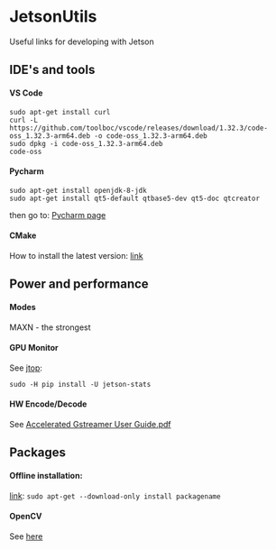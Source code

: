 # JetsonUtils
Useful links for developing with Jetson

## IDE's and tools
#### VS Code

```
sudo apt-get install curl
curl -L https://github.com/toolboc/vscode/releases/download/1.32.3/code-oss_1.32.3-arm64.deb -o code-oss_1.32.3-arm64.deb  
sudo dpkg -i code-oss_1.32.3-arm64.deb
code-oss 
```
#### Pycharm

```
sudo apt-get install openjdk-8-jdk
sudo apt-get install qt5-default qtbase5-dev qt5-doc qtcreator
```
then go to:
[Pycharm page](https://www.jetbrains.com/pycharm/download/#section=linux)

#### CMake
How to install the latest version: [link](https://askubuntu.com/questions/1125808/how-to-upgrade-cmake-in-arm-based-ubuntu)

## Power and performance

#### Modes
MAXN - the strongest

#### GPU Monitor
See [jtop](https://github.com/rbonghi/jetson_stats/wiki/jtop):
```
sudo -H pip install -U jetson-stats
```

#### HW Encode/Decode
See [Accelerated Gstreamer User Guide.pdf](https://developer.download.nvidia.com/embedded/L4T/r32_Release_v1.0/Docs/Accelerated_GStreamer_User_Guide.pdf?Th_8yVlnzo_EscxSbhZf_Auu019J1CCSx0nTM6syWjq_t9T7wp2WrMqahWYwVZOWyMzJGjAjDQ8S7Zmrc_E88jQ_-07MoNvm3focJriqJ16tG2YYRb04XJLXGwQFH5CFYWo0zjyyWHK8XE17qhq_L4ojHaGPRSeBLHLNw0_pKM4B55J-96U)

## Packages 

#### Offline installation:
[link](https://askubuntu.com/questions/15211/saving-deb-files-from-repositories-to-a-custom-location-for-installing-offline):
`sudo apt-get --download-only install packagename`

#### OpenCV
See [here](https://jkjung-avt.github.io/opencv3-on-tx2/)
